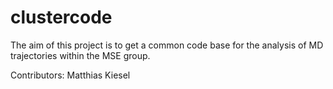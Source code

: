 # clustercode
The aim of this project is to get a common code base for the analysis of MD trajectories within the MSE group.

Contributors:
Matthias Kiesel 
